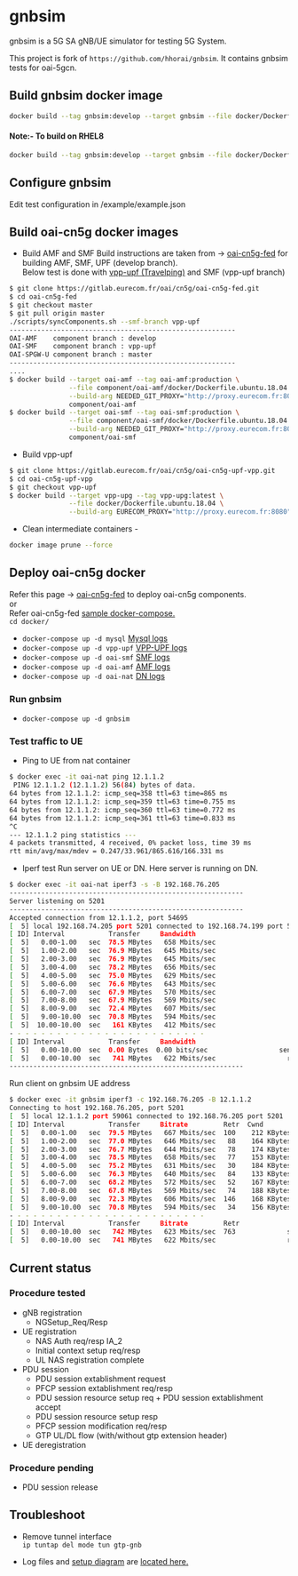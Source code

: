 # gnbsim

gnbsim is a 5G SA gNB/UE simulator for testing 5G System.

This project is fork of `https://github.com/hhorai/gnbsim`.
It contains gnbsim tests for oai-5gcn.

## Build gnbsim docker image
```bash
docker build --tag gnbsim:develop --target gnbsim --file docker/Dockerfile.ubuntu.18.04 .
```
  #### Note:- To build on RHEL8
```bash
docker build --tag gnbsim:develop --target gnbsim --file docker/Dockerfile.gnbsim.rhel8 .
```
## Configure gnbsim

Edit test configuration in /example/example.json

## Build oai-cn5g docker images
* Build AMF and SMF
Build instructions are taken from -> [oai-cn5g-fed](https://gitlab.eurecom.fr/oai/cn5g/oai-cn5g-fed/-/blob/master/docs/BUILD_IMAGES.md) for building AMF, SMF, UPF (develop branch). <br/>
Below test is done with [vpp-upf (Travelping)](https://gitlab.eurecom.fr/oai/cn5g/oai-cn5g-upf-vpp/-/blob/vpp-upf/docs/BUILD_IMAGE.md) and SMF (vpp-upf branch)

```bash
$ git clone https://gitlab.eurecom.fr/oai/cn5g/oai-cn5g-fed.git
$ cd oai-cn5g-fed
$ git checkout master
$ git pull origin master
./scripts/syncComponents.sh --smf-branch vpp-upf
---------------------------------------------------------
OAI-AMF    component branch : develop
OAI-SMF    component branch : vpp-upf
OAI-SPGW-U component branch : master
---------------------------------------------------------
....
$ docker build --target oai-amf --tag oai-amf:production \
               --file component/oai-amf/docker/Dockerfile.ubuntu.18.04 \
               --build-arg NEEDED_GIT_PROXY="http://proxy.eurecom.fr:8080" \
               component/oai-amf
$ docker build --target oai-smf --tag oai-smf:production \
               --file component/oai-smf/docker/Dockerfile.ubuntu.18.04 \
               --build-arg NEEDED_GIT_PROXY="http://proxy.eurecom.fr:8080" \
               component/oai-smf

```
* Build vpp-upf
```bash
$ git clone https://gitlab.eurecom.fr/oai/cn5g/oai-cn5g-upf-vpp.git
$ cd oai-cn5g-upf-vpp
$ git checkout vpp-upf
$ docker build --target vpp-upg --tag vpp-upg:latest \
               --file docker/Dockerfile.ubuntu.18.04 \
               --build-arg EURECOM_PROXY="http://proxy.eurecom.fr:8080" . 
```
* Clean intermediate containers -
```bash
docker image prune --force
```


## Deploy oai-cn5g docker

Refer this page -> [oai-cn5g-fed](https://gitlab.eurecom.fr/oai/cn5g/oai-cn5g-fed/-/blob/master/docs/BUILD_IMAGES.md) to deploy oai-cn5g components.<br/>
or <br/>
Refer oai-cn5g-fed [sample docker-compose.](https://gitlab.eurecom.fr/kharade/gnbsim/-/blob/master/docker/docker-compose.yaml)<br/>
`cd docker/` 
* `docker-compose up -d mysql`   [Mysql logs](https://gitlab.eurecom.fr/kharade/gnbsim/-/blob/master/logs/mysql_log.txt) 
* `docker-compose up -d vpp-upf` [VPP-UPF logs](https://gitlab.eurecom.fr/kharade/gnbsim/-/blob/master/logs/vpp_upf_log.txt)
* `docker-compose up -d oai-smf` [SMF logs](https://gitlab.eurecom.fr/kharade/gnbsim/-/blob/master/logs/smf_upf_log.txt)
* `docker-compose up -d oai-amf` [AMF logs](https://gitlab.eurecom.fr/kharade/gnbsim/-/blob/master/logs/amf_upf_log.txt)
* `docker-compose up -d oai-nat` [DN logs](https://gitlab.eurecom.fr/kharade/gnbsim/-/blob/master/logs/nat_upf_log.txt)


### Run gnbsim 

* `docker-compose up -d gnbsim`

### Test traffic to UE

* Ping to UE from nat container
```bash
$ docker exec -it oai-nat ping 12.1.1.2
 PING 12.1.1.2 (12.1.1.2) 56(84) bytes of data.
64 bytes from 12.1.1.2: icmp_seq=358 ttl=63 time=865 ms
64 bytes from 12.1.1.2: icmp_seq=359 ttl=63 time=0.755 ms
64 bytes from 12.1.1.2: icmp_seq=360 ttl=63 time=0.772 ms
64 bytes from 12.1.1.2: icmp_seq=361 ttl=63 time=0.833 ms
^C
--- 12.1.1.2 ping statistics ---
4 packets transmitted, 4 received, 0% packet loss, time 39 ms
rtt min/avg/max/mdev = 0.247/33.961/865.616/166.331 ms
```
* Iperf test
Run server on UE or DN. Here server is  running on DN.
```bash
$ docker exec -it oai-nat iperf3 -s -B 192.168.76.205
-----------------------------------------------------------
Server listening on 5201
-----------------------------------------------------------
Accepted connection from 12.1.1.2, port 54695
[  5] local 192.168.74.205 port 5201 connected to 192.168.74.199 port 59061
[ ID] Interval           Transfer     Bandwidth
[  5]   0.00-1.00   sec  78.5 MBytes   658 Mbits/sec                  
[  5]   1.00-2.00   sec  76.9 MBytes   645 Mbits/sec                  
[  5]   2.00-3.00   sec  76.9 MBytes   645 Mbits/sec                  
[  5]   3.00-4.00   sec  78.2 MBytes   656 Mbits/sec                  
[  5]   4.00-5.00   sec  75.0 MBytes   629 Mbits/sec                  
[  5]   5.00-6.00   sec  76.6 MBytes   643 Mbits/sec                  
[  5]   6.00-7.00   sec  67.9 MBytes   570 Mbits/sec                  
[  5]   7.00-8.00   sec  67.9 MBytes   569 Mbits/sec                  
[  5]   8.00-9.00   sec  72.4 MBytes   607 Mbits/sec                  
[  5]   9.00-10.00  sec  70.8 MBytes   594 Mbits/sec                  
[  5]  10.00-10.00  sec   161 KBytes   412 Mbits/sec                  
- - - - - - - - - - - - - - - - - - - - - - - - -
[ ID] Interval           Transfer     Bandwidth
[  5]   0.00-10.00  sec  0.00 Bytes  0.00 bits/sec                  sender
[  5]   0.00-10.00  sec   741 MBytes   622 Mbits/sec                  receiver
-----------------------------------------------------------

```
Run client on gnbsim UE address
```bash
$ docker exec -it gnbsim iperf3 -c 192.168.76.205 -B 12.1.1.2     
Connecting to host 192.168.76.205, port 5201
[  5] local 12.1.1.2 port 59061 connected to 192.168.76.205 port 5201
[ ID] Interval           Transfer     Bitrate         Retr  Cwnd
[  5]   0.00-1.00   sec  79.5 MBytes   667 Mbits/sec  100    212 KBytes       
[  5]   1.00-2.00   sec  77.0 MBytes   646 Mbits/sec   88    164 KBytes       
[  5]   2.00-3.00   sec  76.7 MBytes   644 Mbits/sec   78    174 KBytes       
[  5]   3.00-4.00   sec  78.5 MBytes   658 Mbits/sec   77    153 KBytes       
[  5]   4.00-5.00   sec  75.2 MBytes   631 Mbits/sec   30    184 KBytes       
[  5]   5.00-6.00   sec  76.3 MBytes   640 Mbits/sec   84    133 KBytes       
[  5]   6.00-7.00   sec  68.2 MBytes   572 Mbits/sec   52    167 KBytes       
[  5]   7.00-8.00   sec  67.8 MBytes   569 Mbits/sec   74    188 KBytes       
[  5]   8.00-9.00   sec  72.3 MBytes   606 Mbits/sec  146    168 KBytes       
[  5]   9.00-10.00  sec  70.8 MBytes   594 Mbits/sec   34    156 KBytes       
- - - - - - - - - - - - - - - - - - - - - - - - -
[ ID] Interval           Transfer     Bitrate         Retr
[  5]   0.00-10.00  sec   742 MBytes   623 Mbits/sec  763             sender
[  5]   0.00-10.00  sec   741 MBytes   622 Mbits/sec                  receiver

```
## Current status 
### Procedure tested
* gNB registration  
   -  NGSetup_Req/Resp
* UE registration
   -  NAS Auth req/resp IA_2
   -  Initial context setup req/resp
   -  UL NAS registration complete
* PDU session
   -  PDU session extablishment request
   -  PFCP session extablishment req/resp
   -  PDU session resource setup req + PDU session extablishment accept  
   -  PDU session resource setup resp
   -  PFCP session modification req/resp
   -  GTP UL/DL flow (with/without gtp extension header)
* UE deregistration

### Procedure pending
   -  PDU session release

## Troubleshoot
* Remove tunnel interface <br/>
`ip tuntap del mode tun gtp-gnb`

* Log files and [setup diagram](https://gitlab.eurecom.fr/kharade/gnbsim/-/blob/master/logs/gnbsim_oai_5gcn.png) are [located here.](https://gitlab.eurecom.fr/kharade/gnbsim/-/tree/master/logs)
